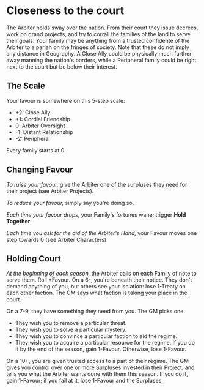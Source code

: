 # Closeness to the court
The Arbiter holds sway over the nation. From their court they issue decrees, work on grand projects, and try to corrall the families of the land to serve their goals.
Your family may be anything from a trusted confidente of the Arbiter to a pariah on the fringes of society. Note that these do not imply any distance in Geography. A Close Ally could be physically much further away manning the nation's borders, while a Peripheral family could be right next to the court but be below their interest.

## The Scale
Your favour is somewhere on this 5-step scale:
* +2: Close Ally
* +1: Cordial Friendship
* 0: Arbiter Oversight
* -1: Distant Relationship
* -2: Peripheral

Every family starts at 0.

## Changing Favour
*To raise your favour,* give the Arbiter one of the surpluses they need for their project (see Arbiter Projects).

*To reduce your favour,* simply say you're doing so. 

*Each time your favour drops,* your Family's fortunes wane; trigger **Hold Together**.

*Each time you ask for the aid of the Arbiter's Hand,* your Favour moves one step towards 0 (see Arbiter Characters).

## Holding Court
*At the beginning of each season,* the Arbiter calls on each Family of note to serve them. Roll +Favour.
On a 6-, you're beneath their notice. They don't demand anything of you, but others see your isolation: lose 1-Treaty on each other faction. The GM says what faction is taking your place in the court.

On a 7-9, they have something they need from you. The GM picks one:
* They wish you to remove a particular threat.
* They wish you to solve a particular mystery.
* They wish you to convince a particular faction to aid the regime.
* They wish you to acquire a particular resource for the regime.
If you do it by the end of the season, gain 1-Favour. Otherwise, lose 1-Favour.

On a 10+, you are given trusted access to a part of their regime. The GM gives you control over one or more Surpluses invested in their Project, and tells you what the Arbiter wants done with them this season. If you do it, gain 1-Favour; if you fail at it, lose 1-Favour and the Surpluses.
